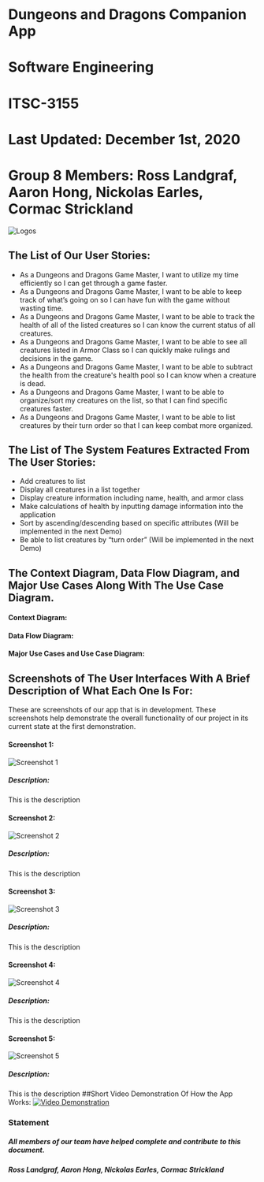 # Dungeons and Dragons Companion App
# Software Engineering
# ITSC-3155
# Last Updated: December 1st, 2020
# Group 8 Members: Ross Landgraf, Aaron Hong, Nickolas Earles, Cormac Strickland
![Logos](https://i.imgur.com/o3EPh5Z.png "Logos")
## The List of Our User Stories:
* As a Dungeons and Dragons Game Master, I want to utilize my time efficiently so I can get through a game faster.
* As a Dungeons and Dragons Game Master, I want to be able to keep track of what’s going on so I can have fun with the game without wasting time.
* As a Dungeons and Dragons Game Master, I want to be able to track the health of all of the listed creatures so I can know the current status of all creatures.
* As a Dungeons and Dragons Game Master, I want to be able to see all creatures listed in Armor Class so I can quickly make rulings and decisions in the game.
* As a Dungeons and Dragons Game Master, I want to be able to subtract the health from the creature's health pool so I can know when a creature is dead.
* As a Dungeons and Dragons Game Master, I want to be able to organize/sort my creatures on the list, so that I can find specific creatures faster.
* As a Dungeons and Dragons Game Master, I want to be able to list creatures by their turn order so that I can keep combat more organized.

## The List of The System Features Extracted From The User Stories:
* Add creatures to list
* Display all creatures in a list together
* Display creature information including name, health, and armor class
* Make calculations of health by inputting damage information into the application
* Sort by ascending/descending based on specific attributes (Will be implemented in the next Demo)
* Be able to list creatures by “turn order” (Will be implemented in the next Demo)

## The Context Diagram, Data Flow Diagram, and Major Use Cases Along With The Use Case Diagram.
#### Context Diagram: 
#### Data Flow Diagram: 
#### Major Use Cases and Use Case Diagram:
## Screenshots of The User Interfaces With A Brief Description of What Each One Is For:
These are screenshots of our app that is in development. These screenshots help demonstrate the overall functionality of our project in its current state at the first demonstration. 
#### Screenshot 1:
![Screenshot 1](https://i.imgur.com/HJE7IcX.png "Screenshot 1")
##### Description: 
This is the description
#### Screenshot 2:
![Screenshot 2](https://i.imgur.com/HJE7IcX.png "Screenshot 2")
##### Description: 
This is the description
#### Screenshot 3:
![Screenshot 3](https://i.imgur.com/HJE7IcX.png "Screenshot 3")
##### Description: 
This is the description
#### Screenshot 4:
![Screenshot 4](https://i.imgur.com/HJE7IcX.png "Screenshot 4")
##### Description: 
This is the description
#### Screenshot 5:
![Screenshot 5](https://i.imgur.com/HJE7IcX.png "Screenshot 5")
##### Description: 
This is the description
##Short Video Demonstration Of How the App Works:
[![Video Demonstration](https://i.imgur.com/j8gFzKx.png=250x)](https://www.youtube.com/watch?v=NpEaa2P7qZI&ab_channel=TristanBrehaut)

### Statement
##### *All members of our team have helped complete and contribute to this document.*
##### Ross Landgraf, Aaron Hong, Nickolas Earles, Cormac Strickland

